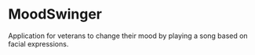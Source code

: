 # MoodSwinger
Application for veterans to change their mood by playing a song based on facial expressions.
